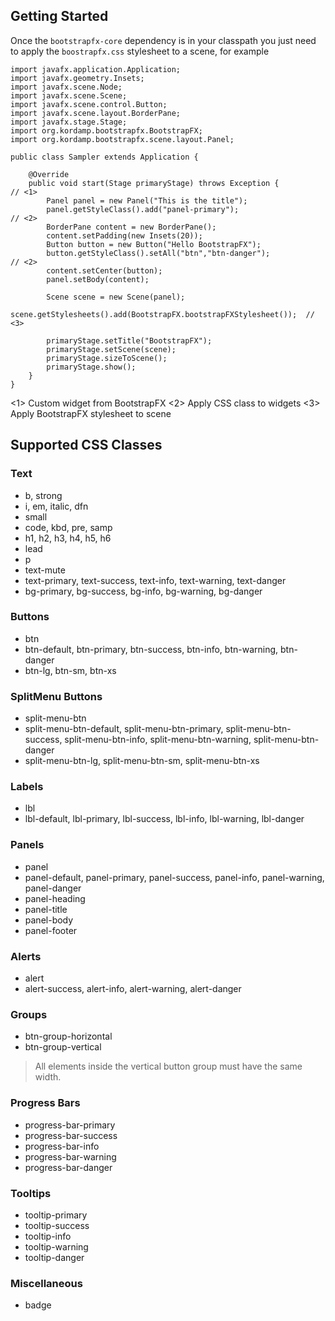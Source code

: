 ## Getting Started

Once the `bootstrapfx-core` dependency is in your classpath you just need to apply the `boostrapfx.css` stylesheet to
a scene, for example

```
import javafx.application.Application;
import javafx.geometry.Insets;
import javafx.scene.Node;
import javafx.scene.Scene;
import javafx.scene.control.Button;
import javafx.scene.layout.BorderPane;
import javafx.stage.Stage;
import org.kordamp.bootstrapfx.BootstrapFX;
import org.kordamp.bootstrapfx.scene.layout.Panel;

public class Sampler extends Application {

    @Override
    public void start(Stage primaryStage) throws Exception {              // <1>
        Panel panel = new Panel("This is the title");
        panel.getStyleClass().add("panel-primary");                       // <2>
        BorderPane content = new BorderPane();
        content.setPadding(new Insets(20));
        Button button = new Button("Hello BootstrapFX");
        button.getStyleClass().setAll("btn","btn-danger");                // <2>
        content.setCenter(button);
        panel.setBody(content);

        Scene scene = new Scene(panel);
        scene.getStylesheets().add(BootstrapFX.bootstrapFXStylesheet());  // <3>

        primaryStage.setTitle("BootstrapFX");
        primaryStage.setScene(scene);
        primaryStage.sizeToScene();
        primaryStage.show();
    }
}
```

<1> Custom widget from BootstrapFX
<2> Apply CSS class to widgets
<3> Apply BootstrapFX stylesheet to scene

## Supported CSS Classes

### Text

* b, strong
* i, em, italic, dfn
* small
* code, kbd, pre, samp
* h1, h2, h3, h4, h5, h6
* lead
* p
* text-mute
* text-primary, text-success, text-info, text-warning, text-danger
* bg-primary, bg-success, bg-info, bg-warning, bg-danger

### Buttons

* btn
* btn-default, btn-primary, btn-success, btn-info, btn-warning, btn-danger
* btn-lg, btn-sm, btn-xs

### SplitMenu Buttons

* split-menu-btn
* split-menu-btn-default, split-menu-btn-primary, split-menu-btn-success, split-menu-btn-info, split-menu-btn-warning, split-menu-btn-danger
* split-menu-btn-lg, split-menu-btn-sm, split-menu-btn-xs

### Labels

* lbl
* lbl-default, lbl-primary, lbl-success, lbl-info, lbl-warning, lbl-danger

### Panels

* panel
* panel-default, panel-primary, panel-success, panel-info, panel-warning, panel-danger
* panel-heading
* panel-title
* panel-body
* panel-footer

### Alerts

* alert
* alert-success, alert-info, alert-warning, alert-danger

### Groups

* btn-group-horizontal
* btn-group-vertical

> All elements inside the vertical button group must have the same width.

### Progress Bars

* progress-bar-primary
* progress-bar-success
* progress-bar-info
* progress-bar-warning
* progress-bar-danger

### Tooltips

* tooltip-primary
* tooltip-success
* tooltip-info
* tooltip-warning
* tooltip-danger

### Miscellaneous

* badge